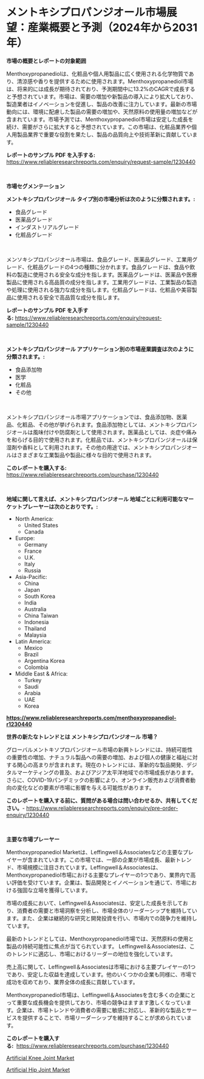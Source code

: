 <p><h1>メントキシプロパンジオール市場展望：産業概要と予測（2024年から2031年）</h1></p><p><strong>市場の概要とレポートの対象範囲</strong></p>
<p><p>Menthoxypropanediolは、化粧品や個人用製品に広く使用される化学物質であり、清涼感や香りを提供するために使用されます。Menthoxypropanediol市場は、将来的には成長が期待されており、予測期間中に13.2%のCAGRで成長すると予想されています。市場は、需要の増加や新製品の導入により拡大しており、製造業者はイノベーションを促進し、製品の改善に注力しています。最新の市場動向には、環境に配慮した製品の需要の増加や、天然原料の使用量の増加などが含まれています。市場予測では、Menthoxypropanediol市場は安定した成長を続け、需要がさらに拡大すると予想されています。この市場は、化粧品業界や個人用製品業界で重要な役割を果たし、製品の品質向上や技術革新に貢献しています。</p></p>
<p><strong>レポートのサンプル PDF を入手する:</strong> <a href="https://www.reliableresearchreports.com/enquiry/request-sample/1230440">https://www.reliableresearchreports.com/enquiry/request-sample/1230440</a></p>
<p>&nbsp;</p>
<p><strong>市場セグメンテーション</strong></p>
<p><strong>メントキシプロパンジオール タイプ別の市場分析は次のように分類されます。:</strong></p>
<p><ul><li>食品グレード</li><li>医薬品グレード</li><li>インダストリアルグレード</li><li>化粧品グレード</li></ul></p>
<p>&nbsp;</p>
<p><p>メンソキシプロパンジオール市場は、食品グレード、医薬品グレード、工業用グレード、化粧品グレードの4つの種類に分かれます。食品グレードは、食品や飲料の製造に使用される安全な成分を指します。医薬品グレードは、医薬品や医療製品に使用される高品質の成分を指します。工業用グレードは、工業製品の製造や処理に使用される強力な成分を指します。化粧品グレードは、化粧品や美容製品に使用される安全で高品質な成分を指します。</p></p>
<p><strong>レポートのサンプル PDF を入手する:</strong>&nbsp;<a href="https://www.reliableresearchreports.com/enquiry/request-sample/1230440">https://www.reliableresearchreports.com/enquiry/request-sample/1230440</a></p>
<p>&nbsp;</p>
<p><strong> メントキシプロパンジオール アプリケーション別の市場産業調査は次のように分類されます。:</strong></p>
<p><ul><li>食品添加物</li><li>医学</li><li>化粧品</li><li>その他</li></ul></p>
<p>&nbsp;</p>
<p><p>メントキシプロパンジオール市場アプリケーションでは、食品添加物、医薬品、化粧品、その他が挙げられます。食品添加物としては、メントキシプロパンジオールは風味付けや防腐剤として使用されます。医薬品としては、炎症や痛みを和らげる目的で使用されます。化粧品では、メントキシプロパンジオールは保湿剤や香料として利用されます。その他の用途では、メントキシプロパンジオールはさまざまな工業製品や製品に様々な目的で使用されます。</p></p>
<p><strong>このレポートを購入する:</strong>&nbsp; <a href="https://www.reliableresearchreports.com/purchase/1230440">https://www.reliableresearchreports.com/purchase/1230440</a></p>
<p>&nbsp;</p>
<p><strong>地域に関して言えば、メントキシプロパンジオール 地域ごとに利用可能なマーケットプレーヤーは次のとおりです。:</strong></p>
<p><ul>
    <li>
        North America:
        <ul>
            <li>United States</li>
            <li>Canada</li>
        </ul>
    </li>
    <li>
        Europe:
        <ul>
            <li>Germany</li>
            <li>France</li>
            <li>U.K.</li>
            <li>Italy</li>
            <li>Russia</li>
        </ul>
    </li>
    <li>
        Asia-Pacific:
        <ul>
            <li>China</li>
            <li>Japan</li>
            <li>South Korea</li>
            <li>India</li>
            <li>Australia</li>
            <li>China Taiwan</li>
            <li>Indonesia</li>
            <li>Thailand</li>
            <li>Malaysia</li>
        </ul>
    </li>
    <li>
        Latin America:
        <ul>
            <li>Mexico</li>
            <li>Brazil</li>
            <li>Argentina Korea</li>
            <li>Colombia</li>
        </ul>
    </li>
    <li>
        Middle East & Africa:
        <ul>
            <li>Turkey</li>
            <li>Saudi</li>
            <li>Arabia</li>
            <li>UAE</li>
            <li>Korea</li>
        </ul>
    </li>
    </ul></p>
<p><strong><a href="https://www.reliableresearchreports.com/menthoxypropanediol-r1230440">https://www.reliableresearchreports.com/menthoxypropanediol-r1230440</a></strong>&nbsp;</p>
<p><strong>世界の新たなトレンドとは メントキシプロパンジオール 市場？</strong></p>
<p><p>グローバルメントキソプロパンジオール市場の新興トレンドには、持続可能性の重要性の増加、ナチュラル製品への需要の増加、および個人の健康と福祉に対する関心の高まりが含まれます。現在のトレンドには、革新的な製品開発、デジタルマーケティングの普及、およびアジア太平洋地域での市場成長があります。さらに、COVID-19パンデミックの影響により、オンライン販売および消費者動向の変化などの要素が市場に影響を与える可能性があります。</p></p>
<p><strong>このレポートを購入する前に、質問がある場合は問い合わせるか、共有してください。</strong>- <a href="https://www.reliableresearchreports.com/enquiry/pre-order-enquiry/1230440">https://www.reliableresearchreports.com/enquiry/pre-order-enquiry/1230440</a></p>
<p>&nbsp;</p>
<p><strong>主要な市場プレーヤー</strong></p>
<p><p>Menthoxypropanediol Marketは、Leffingwell＆Associatesなどの主要なプレイヤーが含まれています。この市場では、一部の企業が市場成長、最新トレンド、市場規模に注目されています。Leffingwell＆Associatesは、Menthoxypropanediol市場における主要なプレイヤーの1つであり、業界内で高い評価を受けています。企業は、製品開発とイノベーションを通じて、市場における強固な立場を獲得しています。</p><p>市場の成長において、Leffingwell＆Associatesは、安定した成長を示しており、消費者の需要と市場洞察を分析し、市場全体のリーダーシップを維持しています。また、企業は継続的な研究と開発投資を行い、市場内での競争力を維持しています。</p><p>最新のトレンドとしては、Menthoxypropanediol市場では、天然原料の使用と製品の持続可能性に焦点が当てられています。 Leffingwell＆Associatesは、このトレンドに適応し、市場におけるリーダーの地位を強化しています。</p><p>売上高に関して、Leffingwell＆Associatesは市場における主要プレイヤーの1つであり、安定した収益を達成しています。他のいくつかの企業も同様に、市場で成功を収めており、業界全体の成長に貢献しています。</p><p>Menthoxypropanediol市場は、Leffingwell＆Associatesを含む多くの企業にとって重要な成長機会を提供しており、市場の競争はますます激しくなっています。企業は、市場トレンドや消費者の需要に敏感に対応し、革新的な製品とサービスを提供することで、市場リーダーシップを維持することが求められています。</p></p>
<p><strong>このレポートを購入する:</strong>&nbsp;&nbsp;<a href="https://www.reliableresearchreports.com/purchase/1230440">https://www.reliableresearchreports.com/purchase/1230440</a></p>
<p><p><a href="https://invited-way-688.notion.site/Artificial-Knee-Joint-Market-The-Key-To-Successful-Business-Strategy-Forecast-Till-2031-1ec5ad8553404d4ab503cc3a2946b6fe">Artificial Knee Joint Market</a></p><p><a href="https://mire-aunt-385.notion.site/Artificial-Hip-Joint-Market-Outlook-Industry-Overview-and-Forecast-2024-to-2031-d89ad15f6cdb492ea8d14e68fd671b02">Artificial Hip Joint Market</a></p></p>